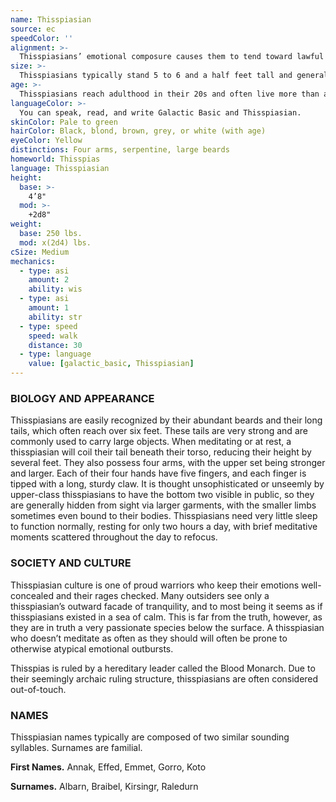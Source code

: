 ```yaml
---
name: Thisspiasian
source: ec
speedColor: ''
alignment: >-
  Thisspiasians’ emotional composure causes them to tend toward lawful alignments, though there are exceptions.
size: >-
  Thisspiasians typically stand 5 to 6 and a half feet tall and generally weigh about 300 lbs. Regardless of your position in that range, your size is Medium.
age: >-
  Thisspiasians reach adulthood in their 20s and often live more than a century.
languageColor: >-
  You can speak, read, and write Galactic Basic and Thisspiasian. 
skinColor: Pale to green
hairColor: Black, blond, brown, grey, or white (with age)
eyeColor: Yellow
distinctions: Four arms, serpentine, large beards
homeworld: Thisspias
language: Thisspiasian
height:
  base: >-
    4’8"
  mod: >-
    +2d8"
weight:
  base: 250 lbs.
  mod: x(2d4) lbs.
cSize: Medium
mechanics:
  - type: asi
    amount: 2
    ability: wis
  - type: asi
    amount: 1
    ability: str
  - type: speed
    speed: walk
    distance: 30
  - type: language
    value: [galactic_basic, Thisspiasian]
---
```

### BIOLOGY AND APPEARANCE
Thisspiasians are easily recognized by their abundant beards and their long tails, which often reach over six feet. These tails are very strong and are commonly used to carry large objects. When meditating or at rest, a thisspiasian will coil their tail beneath their torso, reducing their height by several feet. They also possess four arms, with the upper set being stronger and larger. Each of their four hands have five fingers, and each finger is tipped with a long, sturdy claw. It is thought unsophisticated or unseemly by upper-class thisspiasians to have the bottom two visible in public, so they are generally hidden from sight via larger garments, with the smaller limbs sometimes even bound to their bodies. Thisspiasians need very little sleep to function normally, resting for only two hours a day, with brief meditative moments scattered throughout the day to refocus.

### SOCIETY AND CULTURE
Thisspiasian culture is one of proud warriors who keep their emotions well-concealed and their rages checked. Many outsiders see only a thisspiasian’s outward facade of tranquility, and to most being it seems as if thisspiasians existed in a sea of calm. This is far from the truth, however, as they are in truth a very passionate species below the surface. A thisspiasian who doesn’t meditate as often as they should will often be prone to otherwise atypical emotional outbursts.

Thisspias is ruled by a hereditary leader called the Blood Monarch. Due to their seemingly archaic ruling structure, thisspiasians are often considered out-of-touch.

### NAMES
Thisspiasian names typically are composed of two similar sounding syllables. Surnames are familial.

__First Names.__ Annak, Effed, Emmet, Gorro, Koto

__Surnames.__ Albarn, Braibel, Kirsingr, Raledurn



    